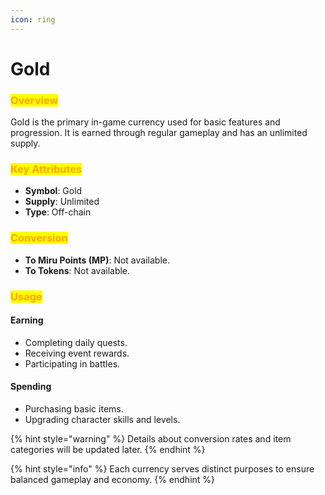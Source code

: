 ```yaml
---
icon: ring
---
```


# Gold

### <mark style="color:orange;">**Overview**</mark>

Gold is the primary in-game currency used for basic features and progression. It is earned through regular gameplay and has an unlimited supply.

### <mark style="color:orange;">**Key Attributes**</mark>

* **Symbol**: Gold
* **Supply**: Unlimited
* **Type**: Off-chain

### <mark style="color:orange;">**Conversion**</mark>

* **To Miru Points (MP)**: Not available.
* **To Tokens**: Not available.

### <mark style="color:orange;">**Usage**</mark>

#### **Earning**

* Completing daily quests.
* Receiving event rewards.
* Participating in battles.

#### **Spending**

* Purchasing basic items.
* Upgrading character skills and levels.

{% hint style="warning" %}
Details about conversion rates and item categories will be updated later.
{% endhint %}

{% hint style="info" %}
Each currency serves distinct purposes to ensure balanced gameplay and economy.
{% endhint %}
